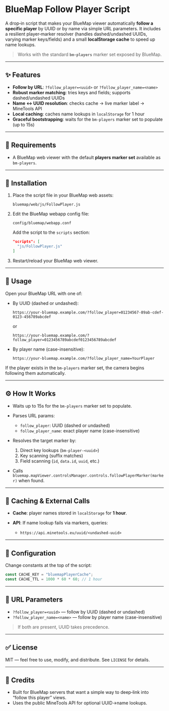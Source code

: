 # BlueMap Follow Player Script

A drop‑in script that makes your BlueMap viewer automatically **follow a specific player** by UUID or by name via simple URL parameters. It includes a resilient player‑marker resolver (handles dashed/undashed UUIDs, varying marker keys/fields) and a small **localStorage cache** to speed up name lookups.

> Works with the standard **`bm-players`** marker set exposed by BlueMap.

---

## ✨ Features

* **Follow by URL**: `?follow_player=<uuid>` or `?follow_player_name=<name>`
* **Robust marker matching**: tries keys and fields; supports dashed/undashed UUIDs
* **Name ↔ UUID resolution**: checks cache → live marker label → MineTools API
* **Local caching**: caches name lookups in `localStorage` for 1 hour
* **Graceful bootstrapping**: waits for the `bm-players` marker set to populate (up to 15s)

---

## 🧩 Requirements

* A BlueMap web viewer with the default **players marker set** available as `bm-players`.

---

## 🚀 Installation

1. Place the script file in your BlueMap web assets:

   ```
   bluemap/web/js/FollowPlayer.js
   ```

2. Edit the BlueMap webapp config file:

   ```
   config/bluemap/webapp.conf
   ```

   Add the script to the `scripts` section:

   ```json
   "scripts": [
     "js/FollowPlayer.js"
   ]
   ```

3. Restart/reload your BlueMap web viewer.

---

## 📖 Usage

Open your BlueMap URL with one of:

* By UUID (dashed or undashed):

  ```
  https://your-bluemap.example.com/?follow_player=01234567-89ab-cdef-0123-456789abcdef
  ```

  or

  ```
  https://your-bluemap.example.com/?follow_player=0123456789abcdef0123456789abcdef
  ```
* By player name (case-insensitive):

  ```
  https://your-bluemap.example.com/?follow_player_name=YourPlayer
  ```

If the player exists in the `bm-players` marker set, the camera begins following them automatically.

---

## ⚙️ How It Works

* Waits up to 15s for the `bm-players` marker set to populate.
* Parses URL params:

  * `follow_player`: UUID (dashed or undashed)
  * `follow_player_name`: exact player name (case-insensitive)
* Resolves the target marker by:

  1. Direct key lookups (`bm-player-<uuid>`)
  2. Key scanning (suffix matches)
  3. Field scanning (`id`, `data.id`, `uuid`, etc.)
* Calls `bluemap.mapViewer.controlsManager.controls.followPlayerMarker(marker)` when found.

---

## 🔐 Caching & External Calls

* **Cache**: player names stored in `localStorage` for **1 hour**.
* **API**: If name lookup fails via markers, queries:

  * `https://api.minetools.eu/uuid/<undashed-uuid>`

---

## 🔧 Configuration

Change constants at the top of the script:

```js
const CACHE_KEY = "bluemapPlayerCache";
const CACHE_TTL = 1000 * 60 * 60; // 1 hour
```

---

## 🧭 URL Parameters

* `?follow_player=<uuid>` — follow by UUID (dashed or undashed)
* `?follow_player_name=<name>` — follow by player name (case-insensitive)

> If both are present, UUID takes precedence.

---

## ✅ License

MIT — feel free to use, modify, and distribute. See `LICENSE` for details.

---

## 🙌 Credits

* Built for BlueMap servers that want a simple way to deep‑link into “follow this player” views.
* Uses the public MineTools API for optional UUID→name lookups.
